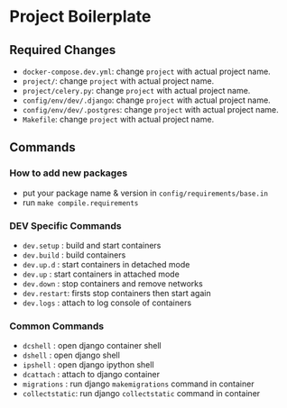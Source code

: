 # Project Boilerplate

## Required Changes
* `docker-compose.dev.yml`: change `project` with actual project name.
* `project/`: change `project` with actual project name.
* `project/celery.py`: change `project` with actual project name.
* `config/env/dev/.django`: change `project` with actual project name.
* `config/env/dev/.postgres`: change `project` with actual project name.
* `Makefile`: change `project` with actual project name.

## Commands
### How to add new packages
* put your package name & version in `config/requirements/base.in`
* run `make compile.requirements`

### DEV Specific Commands
* `dev.setup`  : build and start containers
* `dev.build`  : build containers
* `dev.up.d`   : start containers in detached mode
* `dev.up`     : start containers in attached mode
* `dev.down`   : stop containers and remove networks
* `dev.restart`: firsts stop containers then start again
* `dev.logs`   : attach to log console of containers

### Common Commands
* `dcshell`      : open django container shell
* `dshell`       : open django shell
* `ipshell`      : open django ipython shell
* `dcattach`     : attach to django container
* `migrations`   : run django `makemigrations` command in container
* `collectstatic`: run django `collectstatic` command in container
